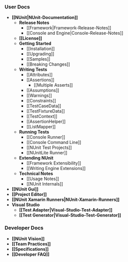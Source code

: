 ### User Docs

* **[[NUnit|NUnit-Documentation]]**
  * **Release Notes**<br/>
    * [[Framework|Framework-Release-Notes]]
    * [[Console and Engine|Console-Release-Notes]]
  * **[[License]]**<br/>
  * **Getting Started**
    * [[Installation]]
    * [[Upgrading]]
    * [[Samples]]
    * [[Breaking Changes]]
  * **Writing Tests**
    * [[Attributes]]
    * [[Assertions]]
      * [[Multiple Asserts]]
    * [[Assumptions]]
    * [[Warnings]]
    * [[Constraints]]
    * [[TestCaseData]]
    * [[TestFixtureData]]
    * [[TestContext]]
    * [[AssertionHelper]]
    * [[ListMapper]]
  * **Running Tests**
    * [[Console Runner]]
    * [[Console Command Line]]
    * [[NUnit Test Projects]]
    * [[NUnitLite Runner]]
  * **Extending NUnit**
    * [[Framework Extensibility]]
    * [[Writing Engine Extensions]]
  * **Technical Notes**
    * [[Usage Notes]]
    * [[NUnit Internals]]
* **[[NUnit Gui]]**
* **[[Project Editor]]**
* **[[NUnit Xamarin Runners|NUnit-Xamarin-Runners]]**
* **Visual Studio**
  * **[[Test Adapter|Visual-Studio-Test-Adapter]]**
  * **[[Test Generator|Visual-Studio-Test-Generator]]**

### Developer Docs

 * **[[NUnit Vision]]**
 * **[[Team Practices]]**
 * **[[Specifications]]**
 * **[[Developer FAQ]]**
 
